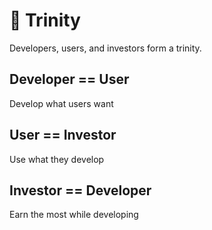 # 🔺 Trinity

Developers, users, and investors form a trinity.

## Developer == User

Develop what users want

## User == Investor

Use what they develop

## Investor == Developer&#x20;

Earn the most while developing
